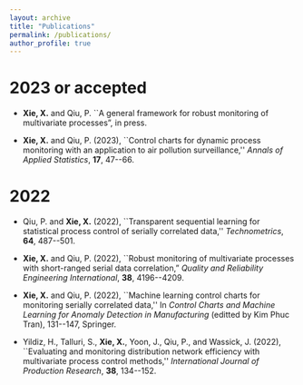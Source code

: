 ```yaml
---
layout: archive
title: "Publications"
permalink: /publications/
author_profile: true
---
```



2023 or accepted
======
* **Xie, X.** and Qiu, P. ``A general framework for robust monitoring 
      of multivariate processes”, in press.

* **Xie, X.** and Qiu, P. (2023), ``Control charts for dynamic process
     monitoring with an application to air pollution surveillance,'' *Annals of
     Applied Statistics*,  **17**, 47--66. 
     
     
2022
======

* Qiu, P. and **Xie, X.** (2022), ``Transparent sequential learning for
     statistical process control of serially correlated data,'' *Technometrics*,
     **64**, 487--501. 

* **Xie, X.** and Qiu, P. (2022), ``Robust monitoring of multivariate processes
   with short-ranged serial data correlation,”  *Quality and
   Reliability Engineering International*,  **38**, 4196--4209. 

* **Xie, X.** and Qiu, P. (2022), ``Machine learning control charts for
     monitoring serially correlated data,'' In *Control Charts and Machine Learning for
     Anomaly Detection in Manufacturing* (editted by Kim Phuc Tran), 131--147,
     Springer.
     
* Yildiz, H., Talluri, S., **Xie, X.**, Yoon, J., Qiu, P., and Wassick, J. (2022),
     ``Evaluating and monitoring distribution network efficiency with multivariate
 process control methods,'' *International Journal of Production Research*,
 **38**, 134--152. 
